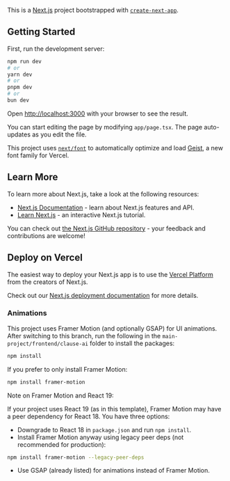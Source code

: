This is a [Next.js](https://nextjs.org) project bootstrapped with [`create-next-app`](https://nextjs.org/docs/app/api-reference/cli/create-next-app).

## Getting Started

First, run the development server:

```bash
npm run dev
# or
yarn dev
# or
pnpm dev
# or
bun dev
```

Open [http://localhost:3000](http://localhost:3000) with your browser to see the result.

You can start editing the page by modifying `app/page.tsx`. The page auto-updates as you edit the file.

This project uses [`next/font`](https://nextjs.org/docs/app/building-your-application/optimizing/fonts) to automatically optimize and load [Geist](https://vercel.com/font), a new font family for Vercel.

## Learn More

To learn more about Next.js, take a look at the following resources:

- [Next.js Documentation](https://nextjs.org/docs) - learn about Next.js features and API.
- [Learn Next.js](https://nextjs.org/learn) - an interactive Next.js tutorial.

You can check out [the Next.js GitHub repository](https://github.com/vercel/next.js) - your feedback and contributions are welcome!

## Deploy on Vercel

The easiest way to deploy your Next.js app is to use the [Vercel Platform](https://vercel.com/new?utm_medium=default-template&filter=next.js&utm_source=create-next-app&utm_campaign=create-next-app-readme) from the creators of Next.js.

Check out our [Next.js deployment documentation](https://nextjs.org/docs/app/building-your-application/deploying) for more details.

### Animations

This project uses Framer Motion (and optionally GSAP) for UI animations. After switching to this branch, run the following in the `main-project/frontend/clause-ai` folder to install the packages:

```bash
npm install
```

If you prefer to only install Framer Motion:

```bash
npm install framer-motion
```

Note on Framer Motion and React 19:

If your project uses React 19 (as in this template), Framer Motion may have a peer dependency for React 18. You have three options:

- Downgrade to React 18 in `package.json` and run `npm install`.
- Install Framer Motion anyway using legacy peer deps (not recommended for production):

```bash
npm install framer-motion --legacy-peer-deps
```

- Use GSAP (already listed) for animations instead of Framer Motion.
